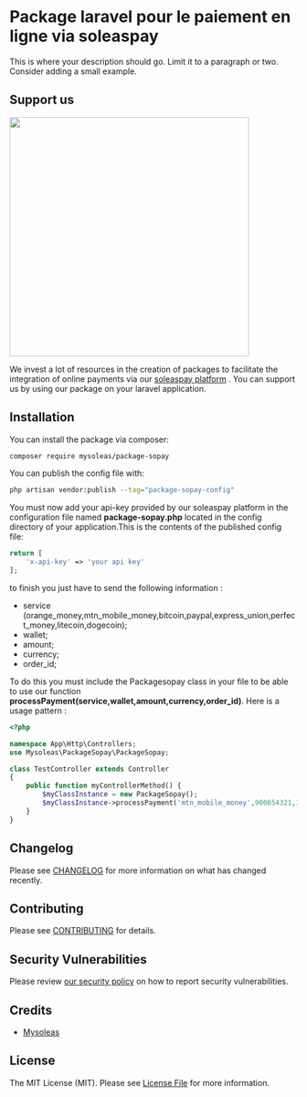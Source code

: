 # Package laravel pour le paiement en ligne via soleaspay

<!-- [![Latest Version on Packagist](https://img.shields.io/packagist/v/mysoleas/package-sopay.svg?style=flat-square)](https://packagist.org/packages/mysoleas/package-sopay)
[![GitHub Tests Action Status](https://img.shields.io/github/actions/workflow/status/mysoleas/package-sopay/run-tests.yml?branch=main&label=tests&style=flat-square)](https://github.com/mysoleas/package-sopay/actions?query=workflow%3Arun-tests+branch%3Amain)
[![GitHub Code Style Action Status](https://img.shields.io/github/actions/workflow/status/mysoleas/package-sopay/fix-php-code-style-issues.yml?branch=main&label=code%20style&style=flat-square)](https://github.com/mysoleas/package-sopay/actions?query=workflow%3A"Fix+PHP+code+style+issues"+branch%3Amain)
[![Total Downloads](https://img.shields.io/packagist/dt/mysoleas/package-sopay.svg?style=flat-square)](https://packagist.org/packages/mysoleas/package-sopay) -->

This is where your description should go. Limit it to a paragraph or two. Consider adding a small example.

## Support us

[<img src="https://app.soleaspay.com/images/sopay.png" width="419px" />](https://soleaspay.com)

We invest a lot of resources in the creation of packages to facilitate the integration of online payments via our [soleaspay platform](https://soleaspay.com) . You can support us by using our package on your laravel application.


## Installation

You can install the package via composer:

```bash
composer require mysoleas/package-sopay
```

You can publish the config file with:

```bash
php artisan vendor:publish --tag="package-sopay-config"
```

You must now add your api-key provided by our soleaspay platform in the configuration file named __package-sopay.php__ located in the config directory of your application.This is the contents of the published config file:

```php
return [
    'x-api-key' => 'your api key'
];
```
to finish you just have to send the following information :  
* service (orange_money,mtn_mobile_money,bitcoin,paypal,express_union,perfect_money,litecoin,dogecoin);  
* wallet;  
* amount;  
* currency;  
* order_id;  

To do this you must include the Packagesopay class in your file to be able to use our function __processPayment(service,wallet,amount,currency,order_id)__. Here is a usage pattern :

```php
<?php

namespace App\Http\Controllers;
use Mysoleas\PackageSopay\PackageSopay;

class TestController extends Controller
{
    public function myControllerMethod() {
        $myClassInstance = new PackageSopay();
        $myClassInstance->processPayment('mtn_mobile_money',900654321,100000,"XAF","123456789");
    }
}
```

## Changelog

Please see [CHANGELOG](CHANGELOG.md) for more information on what has changed recently.

## Contributing

Please see [CONTRIBUTING](CONTRIBUTING.md) for details.

## Security Vulnerabilities

Please review [our security policy](../../security/policy) on how to report security vulnerabilities.

## Credits

- [Mysoleas](https://mysoleas.com)

## License

The MIT License (MIT). Please see [License File](LICENSE.md) for more information.
